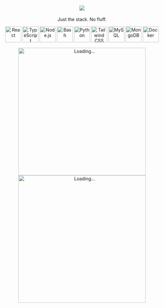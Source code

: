 <h1 align="center">
  <img src="https://readme-typing-svg.demolab.com?font=Fira+Code&size=34&duration=3000&pause=1000&color=00F7FF&center=true&vCenter=true&width=400&lines=Yanistone" />
</h1>

<p align="center">Just the stack. No fluff.</p>

<p align="center">
  <img src="https://cdn.jsdelivr.net/gh/devicons/devicon/icons/react/react-original.svg" alt="React" width="50" height="50"/>
  <img src="https://cdn.jsdelivr.net/gh/devicons/devicon/icons/typescript/typescript-original.svg" alt="TypeScript" width="50" height="50"/>
  <img src="https://cdn.jsdelivr.net/gh/devicons/devicon/icons/nodejs/nodejs-original.svg" alt="Node.js" width="50" height="50"/>
  <img src="https://cdn.jsdelivr.net/gh/devicons/devicon/icons/bash/bash-original.svg" alt="Bash" width="50" height="50"/>
  <img src="https://cdn.jsdelivr.net/gh/devicons/devicon/icons/python/python-original.svg" alt="Python" width="50" height="50"/>
  <img src="https://cdn.jsdelivr.net/gh/devicons/devicon/icons/tailwindcss/tailwindcss-original.svg" alt="Tailwind CSS" width="50" height="50"/>
  <img src="https://cdn.jsdelivr.net/gh/devicons/devicon/icons/mysql/mysql-original.svg" alt="MySQL" width="50" height="50"/>
  <img src="https://cdn.jsdelivr.net/gh/devicons/devicon/icons/mongodb/mongodb-original.svg" alt="MongoDB" width="50" height="50"/>
  <img src="https://cdn.jsdelivr.net/gh/devicons/devicon/icons/docker/docker-original.svg" alt="Docker" width="50" height="50"/>
</p>

<p align="center">
  <img src="https://media1.giphy.com/media/v1.Y2lkPTc5MGI3NjExc3J4aDVoN2E4dDNrbHo5MTNjYzB3OWE5emdzaDI4N3gwempwOG1uMiZlcD12MV9pbnRlcm5hbF9naWZfYnlfaWQmY3Q9Zw/zOvBKUUEERdNm/giphy.gif" width="400" alt="Loading...">
  <img src="https://media1.giphy.com/media/v1.Y2lkPTc5MGI3NjExc3J4aDVoN2E4dDNrbHo5MTNjYzB3OWE5emdzaDI4N3gwempwOG1uMiZlcD12MV9pbnRlcm5hbF9naWZfYnlfaWQmY3Q9Zw/zOvBKUUEERdNm/giphy.gif](https://media3.giphy.com/media/v1.Y2lkPTc5MGI3NjExeWQ2OGFqZHhub3hjYmhkaWttNjBkYW9zY2hpaWF1Znp1MHIwaG02NyZlcD12MV9pbnRlcm5hbF9naWZfYnlfaWQmY3Q9Zw/bGgsc5mWoryfgKBx1u/giphy.gif" width="400" alt="Loading...">
</p>
